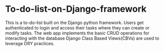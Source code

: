 # To-do-list-on-Django-framework
 This is a to-do-list built on the Django python framework.
 Users get authenticated to login and access their tasks where they can create or modify tasks. 
 The web app implements the basic CRUD operations for interacting with the database
 Django Class Based Views(CBVs) are used to leverage DRY practices.

